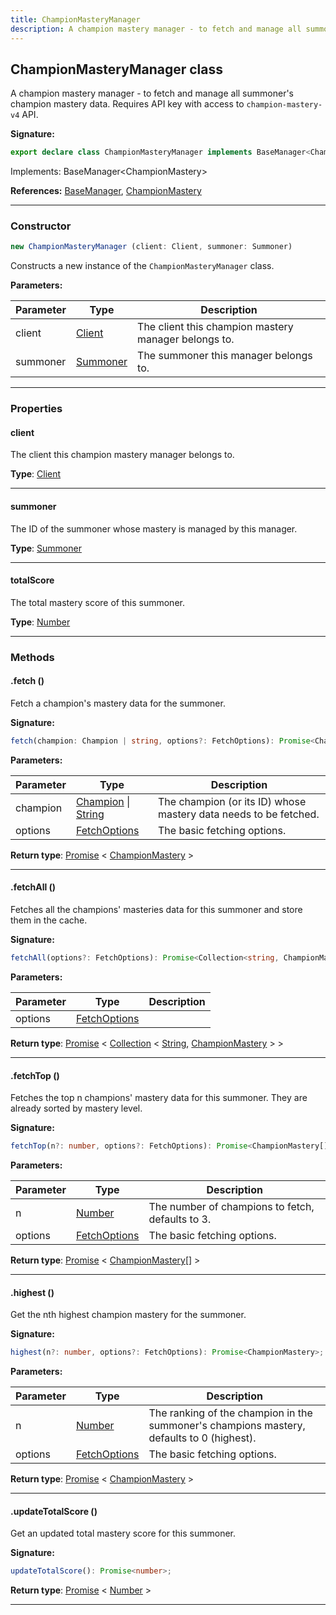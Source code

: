 ```yaml
---
title: ChampionMasteryManager
description: A champion mastery manager - to fetch and manage all summoner's champion mastery data.   Requires API key with access to `champion-mastery-v4` API.
---
```


## ChampionMasteryManager class

A champion mastery manager - to fetch and manage all summoner's champion mastery data.   Requires API key with access to `champion-mastery-v4` API.

**Signature:**

```ts
export declare class ChampionMasteryManager implements BaseManager<ChampionMastery> 
```

Implements: BaseManager&lt;ChampionMastery&gt;

**References:** [BaseManager](/api/BaseManager.md), [ChampionMastery](/api/ChampionMastery.md)

---

### Constructor

```ts
new ChampionMasteryManager (client: Client, summoner: Summoner)
```

Constructs a new instance of the `ChampionMasteryManager` class.

**Parameters:**

| Parameter | Type | Description |
| --------- | ---- | ----------- |
| client | [Client](/api/Client.md) | The client this champion mastery manager belongs to. |
| summoner | [Summoner](/api/Summoner.md) | The summoner this manager belongs to. |
---

### Properties

#### client

The client this champion mastery manager belongs to.



**Type**: [Client](/api/Client.md)

---

#### summoner

The ID of the summoner whose mastery is managed by this manager.



**Type**: [Summoner](/api/Summoner.md)

---

#### totalScore

The total mastery score of this summoner.



**Type**: [Number](https://developer.mozilla.org/en-US/docs/Web/JavaScript/Reference/Global_Objects/Number)

---

### Methods

#### .fetch ()

Fetch a champion's mastery data for the summoner.




**Signature:**

```ts
fetch(champion: Champion | string, options?: FetchOptions): Promise<ChampionMastery>;
```

**Parameters:**

| Parameter | Type | Description |
| --------- | ---- | ----------- |
| champion | [Champion](/api/Champion.md) \| [String](https://developer.mozilla.org/en-US/docs/Web/JavaScript/Reference/Global_Objects/String) | The champion (or its ID) whose mastery data needs to be fetched. |
| options | [FetchOptions](/api/FetchOptions.md) | The basic fetching options. |

**Return type**: [Promise](https://developer.mozilla.org/en-US/docs/Web/JavaScript/Reference/Global_Objects/Promise) \< [ChampionMastery](/api/ChampionMastery.md) \>

---

#### .fetchAll ()

Fetches all the champions' masteries data for this summoner and store them in the cache.



**Signature:**

```ts
fetchAll(options?: FetchOptions): Promise<Collection<string, ChampionMastery>>;
```

**Parameters:**

| Parameter | Type | Description |
| --------- | ---- | ----------- |
| options | [FetchOptions](/api/FetchOptions.md) |  |

**Return type**: [Promise](https://developer.mozilla.org/en-US/docs/Web/JavaScript/Reference/Global_Objects/Promise) \< [Collection](https://discord.js.org/#/docs/collection/stable/class/Collection) \< [String](https://developer.mozilla.org/en-US/docs/Web/JavaScript/Reference/Global_Objects/String), [ChampionMastery](/api/ChampionMastery.md) \> \>

---

#### .fetchTop ()

Fetches the top n champions' mastery data for this summoner. They are already sorted by mastery level.




**Signature:**

```ts
fetchTop(n?: number, options?: FetchOptions): Promise<ChampionMastery[]>;
```

**Parameters:**

| Parameter | Type | Description |
| --------- | ---- | ----------- |
| n | [Number](https://developer.mozilla.org/en-US/docs/Web/JavaScript/Reference/Global_Objects/Number) | The number of champions to fetch, defaults to 3. |
| options | [FetchOptions](/api/FetchOptions.md) | The basic fetching options. |

**Return type**: [Promise](https://developer.mozilla.org/en-US/docs/Web/JavaScript/Reference/Global_Objects/Promise) \< [ChampionMastery](/api/ChampionMastery.md)[] \>

---

#### .highest ()

Get the nth highest champion mastery for the summoner.




**Signature:**

```ts
highest(n?: number, options?: FetchOptions): Promise<ChampionMastery>;
```

**Parameters:**

| Parameter | Type | Description |
| --------- | ---- | ----------- |
| n | [Number](https://developer.mozilla.org/en-US/docs/Web/JavaScript/Reference/Global_Objects/Number) | The ranking of the champion in the summoner's champions mastery, defaults to 0 (highest). |
| options | [FetchOptions](/api/FetchOptions.md) | The basic fetching options. |

**Return type**: [Promise](https://developer.mozilla.org/en-US/docs/Web/JavaScript/Reference/Global_Objects/Promise) \< [ChampionMastery](/api/ChampionMastery.md) \>

---

#### .updateTotalScore ()

Get an updated total mastery score for this summoner.



**Signature:**

```ts
updateTotalScore(): Promise<number>;
```


**Return type**: [Promise](https://developer.mozilla.org/en-US/docs/Web/JavaScript/Reference/Global_Objects/Promise) \< [Number](https://developer.mozilla.org/en-US/docs/Web/JavaScript/Reference/Global_Objects/Number) \>

---

